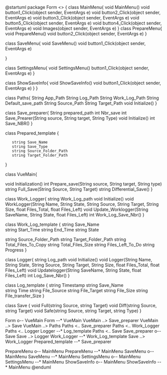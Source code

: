 @startuml
package Form <<Rectangle>> {
  class MainMenu{
  void MainMenu()
  void button1_Click(object sender, EventArgs e)
  void button2_Click(object sender, EventArgs e)
  void button3_Click(object sender, EventArgs e)
  void button5_Click(object sender, EventArgs e)
  void button4_Click(object sender, EventArgs e)
  void Images(object sender, EventArgs e)
}
  class PrepareMenu{
void PrepareMenu()
 void button2_Click(object sender, EventArgs e)
}

  class SaveMenu{
void SaveMenu()
void button1_Click(object sender, EventArgs e)

}

  class SettingsMenu{
void SettingsMenu()
button1_Click(object sender, EventArgs e)
}

  class ShowSaveInfo{
void ShowSaveInfo()
void button1_Click(object sender, EventArgs e)
}
}


class Paths{
  String App_Path
  String Log_Path
  String Work_Log_Path
  String Default_save_path
String Source_Path
String Target_Path
void Initialize()
}



class Save_preparer{
String prepared_path
int Nbr_save
int Save_Prearer(String source, String target, String Type)
void Initialize()
int Save_NBR()
}

class Prepared_template
   {
      
       string Save_Name 
       string Save_Type
       string Source_Folder_Path 
       string Target_Folder_Path 
   }

class VueMain{

void Initialization()
int Prepare_save(String source, String target, String type)
string Full_Save(String Source, String Target)
string Differential_Save()
}


class Work_Logger{
  string Work_Log_path
  void Initialize()
  void WorkLogger(String Name, String State, String Source, String Target, String Size, float Files_Total, float Files_Left)
void Update_Worklogger(String SaveName, String State, float Files_Left) 
int Work_Log_Save_Nbr()
}

class Work_Log_template
    {
string Save_Name  
string Start_Time 
string End_Time
string State 

string Source_Folder_Path
string Target_Folder_Path 
string Total_Files_To_Copy
string Total_Files_Size 
string Files_Left_To_Do 
string Progress
}

class Logger{
  string Log_path
  void Initialize()
  void Logger(String Name, String State, String Source, String Target, String Size, float Files_Total, float Files_Left)
void Updatelogger(String SaveName, String State, float Files_Left) 
int Log_Save_Nbr()
}

class Log_template
    {
string Timestamp 
string Save_Name  
string Time 
string File_Source
string File_Target
string File_Size
string File_transfer_Size
}

class Save
{
void Full(string Source, string Target)
void Diff(string Source, string Target)
void Safe(string Source, string Target, string Type)
}

Form o-- VueMain
Form --* VueMain
VueMain ..> Save_preparer
VueMain ..> Save
VueMain ..> Paths
Paths <.. Save_preparer
Paths <.. Work_Logger
Paths <.. Logger
Logger --* Log_template
Paths <.. Save
Save_preparer o-- Save
Save ..> Logger
Work_Logger --* Work_Log_template
Save ..> Work_Logger
Prepared_template --* Save_preparer


PrepareMenu o-- MainMenu
PrepareMenu --* MainMenu
SaveMenu o-- MainMenu
SaveMenu --* MainMenu
SettingsMenu o-- MainMenu
SettingsMenu --* MainMenu
ShowSaveInfo o-- MainMenu
ShowSaveInfo --* MainMenu
@enduml